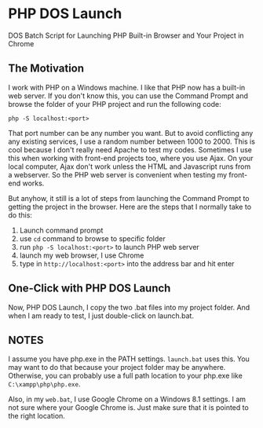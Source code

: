 # PHP DOS Launch
DOS Batch Script for Launching PHP Built-in Browser and Your Project in Chrome

## The Motivation

I work with PHP on a Windows machine. I like that PHP now has a built-in web server. If you don't know this, you can use the Command Prompt and browse the folder of your PHP project and run the following code:

    php -S localhost:<port>

That port number can be any number you want. But to avoid conflicting any any existing services, I use a random number between 1000 to 2000. This is cool because I don't really need Apache to test my codes. Sometimes I use this when working with front-end projects too, where you use Ajax. On your local computer, Ajax don't work unless the HTML and Javascript runs from a webserver. So the PHP web server is convenient when testing my front-end works.

But anyhow, it still is a lot of steps from launching the Command Prompt to getting the project in the browser. Here are the steps that I normally take to do this:

1. Launch command prompt
2. use ```cd``` command to browse to specific folder
3. run ```php -S localhost:<port>``` to launch PHP web server
4. launch my web browser, I use Chrome
5. type in ```http://localhost:<port>``` into the address bar and hit enter

## One-Click with PHP DOS Launch

Now, PHP DOS Launch, I copy the two .bat files into my project folder. And when I am ready to test, I just double-click on launch.bat.

## NOTES

I assume you have php.exe in the PATH settings. ```launch.bat``` uses this. You may want to do that because your project folder may be anywhere. Otherwise, you can probably use a full path location to your php.exe like ```C:\xampp\php\php.exe```.

Also, in my ```web.bat```, I use Google Chrome on a Windows 8.1 settings. I am not sure where your Google Chrome is. Just make sure that it is pointed to the right location.

